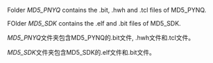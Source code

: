 Folder *MD5_PNYQ* contains the .bit, .hwh and .tcl files of MD5_PYNQ.

FOlder *MD5_SDK* contains the .elf and .bit files of MD5_SDK.

*MD5_PNYQ*文件夹包含MD5_PYNQ的.bit文件, .hwh文件和.tcl文件。

*MD5_SDK*文件夹包含MD5_SDK的.elf文件和.bit文件。